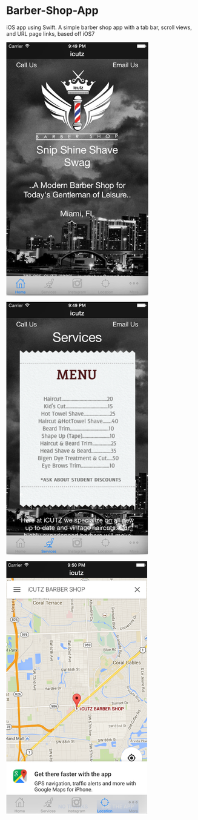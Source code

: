 Barber-Shop-App
===============

iOS app using Swift. A simple barber shop app with a tab bar, scroll views, and URL page links, based off iOS7

![Alt text](/screenshots/screen1.png?raw=true)

![Alt text](/screenshots/screen2.png?raw=true)

![Alt text](/screenshots/screen3.png?raw=true)
